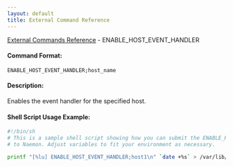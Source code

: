 ```yaml
---
layout: default
title: External Command Reference
---
```


<!--
************************************************
* AUTO GENERATED PAGE - USE ./update SCRIPT
************************************************
-->

<span class="glyphicon glyphicon-arrow-up"></span><a href="index.html"> External Commands Reference</a> - ENABLE_HOST_EVENT_HANDLER<br>

#### Command Format:

`ENABLE_HOST_EVENT_HANDLER;host_name`

#### Description:

Enables the event handler for the specified host.

#### Shell Script Usage Example:

```sh
#!/bin/sh
# This is a sample shell script showing how you can submit the ENABLE_HOST_EVENT_HANDLER command
# to Naemon. Adjust variables to fit your environment as necessary.

printf "[%lu] ENABLE_HOST_EVENT_HANDLER;host1\n" `date +%s` > /var/lib/naemon/naemon.cmd
```

